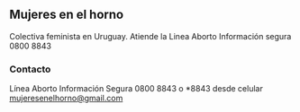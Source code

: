 ## Mujeres en el horno

Colectiva feminista en Uruguay.
Atiende la Linea Aborto Información segura 0800 8843 

### Contacto

Línea Aborto Información Segura
0800 8843 o *8843 desde celular
mujeresenelhorno@gmail.com
